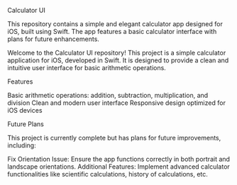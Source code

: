 Calculator UI

This repository contains a simple and elegant calculator app designed for iOS, built using Swift. The app features a basic calculator interface with plans for future enhancements.

Welcome to the Calculator UI repository! This project is a simple calculator application for iOS, developed in Swift. It is designed to provide a clean and intuitive user interface for basic arithmetic operations.

Features

Basic arithmetic operations: addition, subtraction, multiplication, and division
Clean and modern user interface
Responsive design optimized for iOS devices

Future Plans

This project is currently complete but has plans for future improvements, including:

Fix Orientation Issue: Ensure the app functions correctly in both portrait and landscape orientations.
Additional Features: Implement advanced calculator functionalities like scientific calculations, history of calculations, etc.
